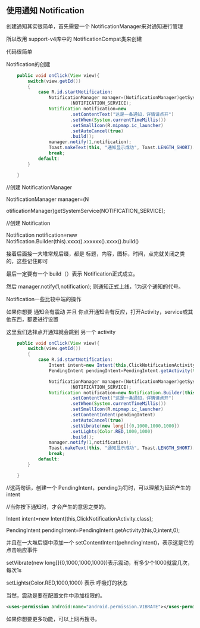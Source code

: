 ## 使用通知  Notification



创建通知其实很简单，首先需要一个  NotificationManager来对通知进行管理

所以改用 support-v4库中的 NotificationCompat类来创建

代码很简单



Notification的创建

```java
    public void onClick(View view){
        switch(view.getId())
        {
            case R.id.startNotification:
                NotificationManager manager=(NotificationManager)getSystemService
                        (NOTIFICATION_SERVICE);
                Notification notification=new 			               Notification.Builder(this).setContentTitle("Hello")
                        .setContentText("这是一条通知，详情请点开")
                        .setWhen(System.currentTimeMillis())
                        .setSmallIcon(R.mipmap.ic_launcher)
                        .setAutoCancel(true)
                        .build();
                manager.notify(1,notification);
                Toast.makeText(this, "通知显示成功", Toast.LENGTH_SHORT).show();
                break;
            default:
        }

    }
```



//创建  NotificationManager

NotificationManager manager=(N

otificationManager)getSystemService(NOTIFICATION_SERVICE);

//创建 Notification

Notification notification=new Notification.Builder(this).xxxx().xxxxxx().xxxx().build()

接着后面接一大堆常规后缀，都是 标题，内容，图标，时间，点完就关闭之类的，这些记住即可

最后一定要有一个   build（）表示  Notification正式成立。

然后  manager.notify(1,notification); 则通知正式上线，1为这个通知的代号。





Notification一些比较中端的操作

如果你想要 通知会有震动 并且  你点开通知会有反应，打开Activity，service或其他东西，都要进行设置

这里我们选择点开通知就会跳到 另一个 activity



```java
    public void onClick(View view){
        switch(view.getId())
        {
            case R.id.startNotification:
                Intent intent=new Intent(this,ClickNotificationActivity.class);
                PendingIntent pendingIntent=PendingIntent.getActivity(this,0,intent,0);

                NotificationManager manager=(NotificationManager)getSystemService
                        (NOTIFICATION_SERVICE);
                Notification notification=new Notification.Builder(this).setContentTitle("Hello")
                        .setContentText("这是一条通知，详情请点开")
                        .setWhen(System.currentTimeMillis())
                        .setSmallIcon(R.mipmap.ic_launcher)
                        .setContentIntent(pendingIntent)
                        .setAutoCancel(true)
                        .setVibrate(new long[]{0,1000,1000,1000})
                        .setLights(Color.RED,1000,1000)
                        .build();
                manager.notify(1,notification);
                Toast.makeText(this, "通知显示成功", Toast.LENGTH_SHORT).show();
                break;
            default:
        }

    }
```



//这两句话，创建一个  PendingIntent，pending为罚时，可以理解为延迟产生的intent

//当你按下通知时，才会产生的意思之类的。

Intent intent=new Intent(this,ClickNotificationActivity.class);

PendingIntent pendingIntent=PendingIntent.getActivity(this,0,intent,0);



并且在一大堆后缀中添加一个   setContentIntent(pehndingIntent)，表示这是它的点击响应事件



setVibrate(new long[]{0,1000,1000,1000})表示震动，有多少个1000就震几次，每次1s

setLights(Color.RED,1000,1000) 表示 呼吸灯的状态

当然，震动是要在配置文件中添加权限的。

```xml
<uses-permission android:name="android.permission.VIBRATE"></uses-permission>
```





如果你想要更多功能，可以上网再搜寻。








